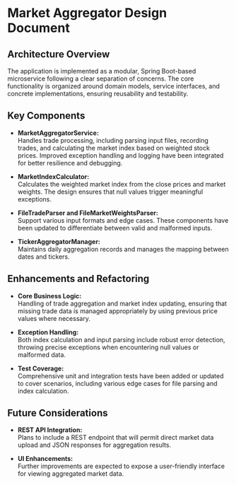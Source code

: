 # Market Aggregator Design Document

## Architecture Overview

The application is implemented as a modular, Spring Boot-based microservice following a clear separation of concerns.
The core functionality is organized around domain models, service interfaces, and concrete implementations, ensuring
reusability and testability.

## Key Components

- **MarketAggregatorService:**  
  Handles trade processing, including parsing input files, recording trades, and calculating the market index based on
  weighted stock prices. Improved exception handling and logging have been integrated for better resilience and
  debugging.

- **MarketIndexCalculator:**  
  Calculates the weighted market index from the close prices and market weights. The design ensures that null values
  trigger meaningful exceptions.

- **FileTradeParser and FileMarketWeightsParser:**  
  Support various input formats and edge cases. These components have been updated to differentiate between
  valid and malformed inputs.

- **TickerAggregatorManager:**  
  Maintains daily aggregation records and manages the mapping between dates and tickers.

## Enhancements and Refactoring

- **Core Business Logic:**  
  Handling of trade aggregation and market index updating, ensuring that missing trade data is managed
  appropriately by using previous price values where necessary.

- **Exception Handling:**  
  Both index calculation and input parsing include robust error detection, throwing precise exceptions when
  encountering null values or malformed data.

- **Test Coverage:**  
  Comprehensive unit and integration tests have been added or updated to cover scenarios, including various edge
  cases for file parsing and index calculation.

## Future Considerations

- **REST API Integration:**  
  Plans to include a REST endpoint that will permit direct market data upload and JSON responses for aggregation
  results.

- **UI Enhancements:**  
  Further improvements are expected to expose a user-friendly interface for viewing aggregated market data.
